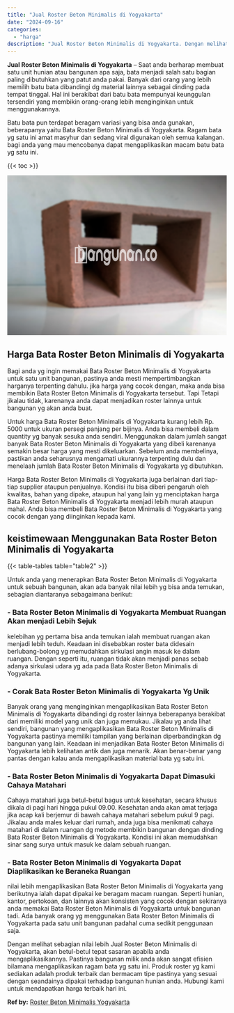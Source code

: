 ```yaml
---
title: "Jual Roster Beton Minimalis di Yogyakarta"
date: "2024-09-16"
categories: 
  - "harga"
description: "Jual Roster Beton Minimalis di Yogyakarta. Dengan melihat sebagian nilai lebih Jual Roster Beton Minimalis di Yogyakarta, akan betul-betul tepat sasaran apab..."
---
```


**Jual Roster Beton Minimalis di Yogyakarta** – Saat anda berharap membuat satu unit hunian atau bangunan apa saja, bata menjadi salah satu bagian paling dibutuhkan yang patut anda pakai. Banyak dari orang yang lebih memilih batu bata dibandingi dg material lainnya sebagai dinding pada tempat tinggal. Hal ini berakibat dari batu bata mempunyai keunggulan tersendiri yang membikin orang-orang lebih menginginkan untuk menggunakannya.

Batu bata pun terdapat beragam variasi yang bisa anda gunakan, beberapanya yaitu Bata Roster Beton Minimalis di Yogyakarta. Ragam bata yg satu ini amat masyhur dan sedang viral digunakan oleh semua kalangan. bagi anda yang mau mencobanya dapat mengaplikasikan macam batu bata yg satu ini.

{{< toc >}}

![Jual Roster Beton Minimalis di Yogyakarta](/images/bata-roster-minimalis-35.png)

## Harga Bata Roster Beton Minimalis di Yogyakarta

Bagi anda yg ingin memakai Bata Roster Beton Minimalis di Yogyakarta untuk satu unit bangunan, pastinya anda mesti mempertimbangkan harganya terpenting dahulu. jika harga yang cocok dengan, maka anda bisa membikin Bata Roster Beton Minimalis di Yogyakarta tersebut. Tapi Tetapi jikalau tidak, karenanya anda dapat menjadikan roster lainnya untuk bangunan yg akan anda buat.

Untuk harga Bata Roster Beton Minimalis di Yogyakarta kurang lebih Rp. 5000 untuk ukuran persegi panjang per bijinya. Anda bisa membeli dalam quantity yg banyak sesuka anda sendiri. Menggunakan dalam jumlah sangat banyak Bata Roster Beton Minimalis di Yogyakarta yang dibeli karenanya semakin besar harga yang mesti dikeluarkan. Sebelum anda membelinya, pastikan anda seharusnya mengamati ukurannya terpenting dulu dan menelaah jumlah Bata Roster Beton Minimalis di Yogyakarta yg dibutuhkan.

Harga Bata Roster Beton Minimalis di Yogyakarta juga berlainan dari tiap-tiap supplier ataupun penjualnya. Kondisi itu bisa diberi pengaruh oleh kwalitas, bahan yang dipake, ataupun hal yang lain yg menciptakan harga Bata Roster Beton Minimalis di Yogyakarta menjadi lebih murah ataupun mahal. Anda bisa membeli Bata Roster Beton Minimalis di Yogyakarta yang cocok dengan yang diinginkan kepada kami.

## keistimewaan Menggunakan Bata Roster Beton Minimalis di Yogyakarta

{{< table-tables table="table2" >}}

Untuk anda yang menerapkan Bata Roster Beton Minimalis di Yogyakarta untuk sebuah bangunan, akan ada banyak nilai lebih yg bisa anda temukan, sebagian diantaranya sebagaimana berikut:

### \- Bata Roster Beton Minimalis di Yogyakarta Membuat Ruangan Akan menjadi Lebih Sejuk

kelebihan yg pertama bisa anda temukan ialah membuat ruangan akan menjadi lebih teduh. Keadaan ini disebabkan roster bata didesain berlubang-bolong yg memudahkan sirkulasi angin masuk ke dalam ruangan. Dengan seperti itu, ruangan tidak akan menjadi panas sebab adanya sirkulasi udara yg ada pada Bata Roster Beton Minimalis di Yogyakarta.

### \- Corak Bata Roster Beton Minimalis di Yogyakarta Yg Unik

Banyak orang yang menginginkan mengaplikasikan Bata Roster Beton Minimalis di Yogyakarta dibandingi dg roster lainnya beberapanya berakibat dari memiliki model yang unik dan juga memukau. Jikalau yg anda lihat sendiri, bangunan yang mengaplikasikan Bata Roster Beton Minimalis di Yogyakarta pastinya memiliki tampilan yang berlainan diperbandingkan dg bangunan yang lain. Keadaan ini menjadikan Bata Roster Beton Minimalis di Yogyakarta lebih kelihatan antik dan juga menarik. Akan benar-benar yang pantas dengan kalau anda mengaplikasikan material bata yg satu ini.

### \- Bata Roster Beton Minimalis di Yogyakarta Dapat Dimasuki Cahaya Matahari

Cahaya matahari juga betul-betul bagus untuk kesehatan, secara khusus dikala di pagi hari hingga pukul 09.00. Kesehatan anda akan amat terjaga jika acap kali berjemur di bawah cahaya matahari sebelum pukul 9 pagi. Jikalau anda males keluar dari rumah, anda juga bisa menikmati cahaya matahari di dalam ruangan dg metode membikin bangunan dengan dinding Bata Roster Beton Minimalis di Yogyakarta. Kondisi ini akan memudahkan sinar sang surya untuk masuk ke dalam sebuah ruangan.

### \- Bata Roster Beton Minimalis di Yogyakarta Dapat Diaplikasikan ke Beraneka Ruangan

nilai lebih mengaplikasikan Bata Roster Beton Minimalis di Yogyakarta yang berikutnya ialah dapat dipakai ke beragam macam ruangan. Seperti hunian, kantor, pertokoan, dan lainnya akan konsisten yang cocok dengan sekiranya anda memakai Bata Roster Beton Minimalis di Yogyakarta untuk bangunan tadi. Ada banyak orang yg menggunakan Bata Roster Beton Minimalis di Yogyakarta pada satu unit bangunan padahal cuma sedikit penggunaan saja.

Dengan melihat sebagian nilai lebih Jual Roster Beton Minimalis di Yogyakarta, akan betul-betul tepat sasaran apabila anda mengaplikasikannya. Pastinya bangunan milik anda akan sangat efisien bilamana mengaplikasikan ragam bata yg satu ini. Produk roster yg kami sediakan adalah produk terbaik dan bermacam tipe pastinya yang sesuai dengan seandainya dipakai terhadap bangunan hunian anda. Hubungi kami untuk mendapatkan harga terbaik hari ini.

**Ref by:** [Roster Beton Minimalis Yogyakarta](https://id.wikipedia.org/wiki/Roster)
